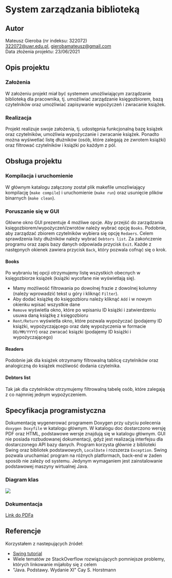 # System zarządzania biblioteką

## Autor
Mateusz Gieroba (nr indeksu: 322072) \
322072@uwr.edu.pl, gierobamateusz@gmail.com \
Data złożenia projektu: 23/06/2021

## Opis projektu

### Założenia

W założeniu projekt miał być systemem umożliwiającym zarządzanie biblioteką dla pracownika, tj. umożliwiać zarządzanie księgozbiorem, bazą czytelników oraz umożliwiać zapisywanie wypożyczeń i zwracanie książek.

### Realizacja

Projekt realizuje swoje założenia, tj. udostępnia funkcjonalną bazę książek oraz czytelników, umożliwia wypożyczanie i zwracanie książek. Ponadto można wyśiwetlać listę dłużników (osób, które zalegają ze zwrotem książki) oraz filtrować czytelników i książki po każdym z pól.

## Obsługa projektu

### Kompilacja i uruchomienie

W głównym katalogu załączony został plik makefile umozliwiający kompilację (`make compile`) i uruchomienie (`make run`) oraz usunięcie plików binarnych (`make clean`).

### Poruszanie się w GUI

Główne okno GUI prezentuje 4 możliwe opcje. Aby przejść do zarządzania księgozbiorem/wypożyczeń/zwrotów należy wybrać opcję `Books`. Podobnie, aby zarządzać zbiorem czytelników wybiera się opcję `Redaers`. Celem sprawdzenia listy dłużników należy wybrać `Debtors list`. Za zakończenie programu oraz zapis bazy danych odpowiada przycisk `Exit`. Każde z następnych okienek zawiera przycisk `Back`, który pozwala cofnąć się o krok.

#### Books

Po wybraniu tej opcji otrzymujemy listę wszystkich obecnych w księgozbiorze książek (książki wycofane nie wyświetlają się). 
- Mamy możliwość filtrowania po dowolnej frazie z dowolnej kolumny (należy wprowadzić tekst u góry i kliknąć `Filter`).
- Aby dodać książkę do księgozbioru należy kliknąć `Add` i w nowym okienku wpisać wszystkie dane
- `Remove` wyświetla okno, które po wpisaniu ID książki i zatwierdzeniu usuwa daną książkę z księgozbioru
- `Rent/Return` wyświetla okno, które pozwala wypożyczać (podajemy ID książki, wypożyczającego oraz datę wypożyczenia w formacie `DD/MM/YYYY`) oraz zwracać ksiązki (podajemy ID książki i wypożyczającego)

#### Readers

Podobnie jak dla książek otrzymamy filtrowalną tablicę czytelników oraz analogiczną do książek możliwość dodania czytelnika.

#### Debtors list

Tak jak dla czytelników otrzymujemy filtrowalną tabelę osób, które zalegają z co najmniej jednym wypożyczeniem.

## Specyfikacja programistyczna

Dokumentację wygenerować programem Doxygen przy użyciu polecenia `doxygen Doxyfile` w katalogu głównym. W katalogu doc dostarczono wersję PDF oraz HTML, podstawowe wersje znajdują się w katalogu głównym. GUI nie posiada rozbudowanej dokumentacji, gdyż jest realizacją interfejsu dla dostarczonego API bazy danych. Program korzysta głównie z biblioteki Swing oraz bibliotek podstawowych, `LocalDate` i rozszerza `Exception`. Swing pozwala uruchamiać program na różnych platformach, back-end w żaden sposób nie zależy od systemu. Jedynym wymaganiem jest zainstalowanie podstawowej maszyny wirtualnej Java.

### Diagram klas

![](https://i.imgur.com/w2hKyFj.png)

### Dokumentacja

[Link do PDFa](https://pdfhost.io/v/cvS0x0uGx_refmanpdf.pdf)

## Referencje

Korzystałem z nastepujących źródeł:
- [Swing tutorial](https://www.youtube.com/watch?v=Kmgo00avvEw)
- Wiele tematów ze StackOverflow rozwiązujących pomniejsze problemy, których linkowanie mijałoby się z celem
- "Java. Podstawy. Wydanie XI" Cay S. Horstmann
